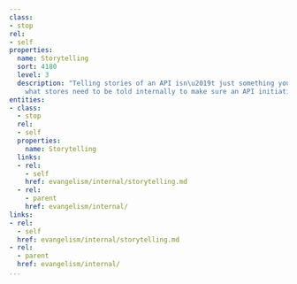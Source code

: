 ```yaml
---
class:
- stop
rel:
- self
properties:
  name: Storytelling
  sort: 4180
  level: 3
  description: "Telling stories of an API isn\u2019t just something you do externally,
    what stores need to be told internally to make sure an API initiative is successful."
entities:
- class:
  - stop
  rel:
  - self
  properties:
    name: Storytelling
  links:
  - rel:
    - self
    href: evangelism/internal/storytelling.md
  - rel:
    - parent
    href: evangelism/internal/
links:
- rel:
  - self
  href: evangelism/internal/storytelling.md
- rel:
  - parent
  href: evangelism/internal/
...
```

